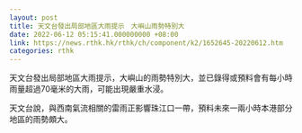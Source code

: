 ```yaml
---
layout: post
title: 天文台發出局部地區大雨提示　大嶼山雨勢特別大
date: 2022-06-12 05:15:41.000000000 +08:00
link: https://news.rthk.hk/rthk/ch/component/k2/1652645-20220612.htm
categories: rthk
---
```


天文台發出局部地區大雨提示，大嶼山的雨勢特別大，並已錄得或預料會有每小時雨量超過70毫米的大雨，可能出現嚴重水浸。

天文台說，與西南氣流相關的雷雨正影響珠江口一帶，預料未來一兩小時本港部分地區的雨勢頗大。
